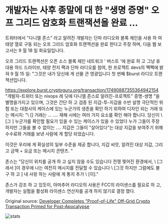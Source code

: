 # 개발자는 사후 종말에 대 한 "생명 증명" 오프 그리드 암호화 트랜잭션을 완료 ...

트위터에서 "다니엘 존스" 라고 알려진 개발자는 단파 라디오와 블록 체인을 사용 하 여 태양 열로 구동 되는 오프 그리드 암호화 트랜잭션을 완료 한다고 주장 하며, 다음 웹 보고서는 9 월 18 일 화요일입니다.

오프 그리드 트랜잭션은 오픈 소스 블록 체인 네트워크 ' 버스트 '에 완료 하 고 그냥 휴대용 하드 드라이브, 태양 전지 팩과 단파 라디오를 참여, 한 프로젝트 devs의 짹짹에 밝혀 9 월 15 일: "그것은 내가 당신에 게 선물 큰 영광입니다 첫 번째 $burst 라디오 트랜잭션입니다.

https://explore.burst.cryptoguru.org/transaction/17490887355364942154 "개발자-트위터 또는 nixops 레 딧에 다니엘 존스로 알려진-프로젝트" 증명-생명 "을 별명을가지고 있으며, 그것은 간단 하 고 검증 된 지갑-투-지갑을 수반 설명 극단적인 위험 또는 대참사의 케이스에 있는 누군가의 생존을 확인 하기 위하여 디자인 되는 거래 또는 메시지: "\ [\] 거래는 ... .... 재해 시에는 여러 가지 요소를 확인 해야 합니다. 당신이 \ [그 \] 누군가를 확인할 필요가 있을 수 있는 케이스가 있을 수 있었다 누가 그들이 주장 하지만 그들을 볼 수 없이는 .... 지갑은 그들이 "살아있다"는 대상 지갑을 보여주기 위해 수수료와 거래를 보낸 사람에 게 할당 되었습니다.

이것은 우리에 게 확실성의 일부 수준을 제공 합니다, 지갑 씨앗, 알려진 대상 지갑, 그리고 금액 + 요금 또는 메시지 콘텐츠. "

존스는 "당신이 위치를 공개 하 고 싶지 않을 수도 있습니다 전쟁 찢어진 환경에서, \ [그래서 \]이 경우에 나는 여전히 메시지를 전달할 수 있습니다 \ [그것 하지만 그럼에도 불구 하 고 \] 내 사랑 하는 사람에 게 통지 추가 \ [이]."

존스가 강조 하 고 있듯이, 아마추어 라디오의 사용은 FCC의 라이센스를 필요로 하 고, 개발자는 실험을 활성화 라이센스 연산자를 공개 하지 않기로 결정 했다.

Original source: [Developer Completes "Proof-of-Life" Off-Grid Crypto Transaction Primed for Post-Apocalypse](https://cointelegraph.com/news/developer-completes-proof-of-life-off-grid-crypto-transaction-primed-for-post-apocalypse)

![stats](https://c.statcounter.com/11760860/0/a89fa40b/1/ "stats")
